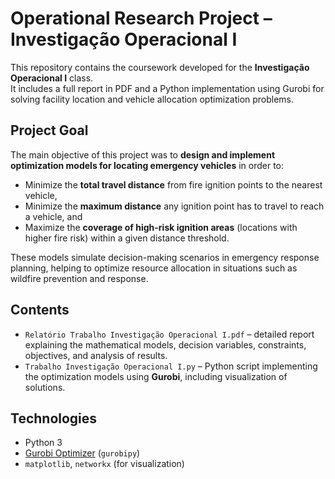 # Operational Research Project – Investigação Operacional I

This repository contains the coursework developed for the **Investigação Operacional I** class.  
It includes a full report in PDF and a Python implementation using Gurobi for solving facility location and vehicle allocation optimization problems.

## Project Goal
The main objective of this project was to **design and implement optimization models for locating emergency vehicles** in order to:
- Minimize the **total travel distance** from fire ignition points to the nearest vehicle,  
- Minimize the **maximum distance** any ignition point has to travel to reach a vehicle, and  
- Maximize the **coverage of high-risk ignition areas** (locations with higher fire risk) within a given distance threshold.  

These models simulate decision-making scenarios in emergency response planning, helping to optimize resource allocation in situations such as wildfire prevention and response.

## Contents
- `Relatório Trabalho Investigação Operacional I.pdf` – detailed report explaining the mathematical models, decision variables, constraints, objectives, and analysis of results.  
- `Trabalho Investigação Operacional I.py` – Python script implementing the optimization models using **Gurobi**, including visualization of solutions.  

## Technologies
- Python 3  
- [Gurobi Optimizer](https://www.gurobi.com/) (`gurobipy`)  
- `matplotlib`, `networkx` (for visualization)

